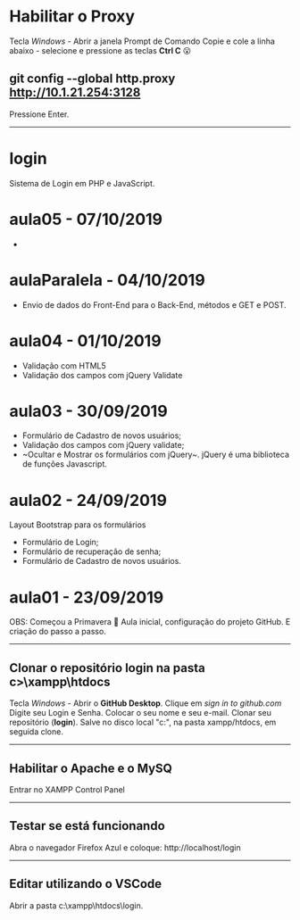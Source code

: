 # Habilitar o Proxy
Tecla *Windows* - Abrir a janela Prompt de Comando
Copie e cole a linha abaixo - selecione e pressione as teclas **Ctrl C**
:open_mouth:
## git config --global http.proxy http://10.1.21.254:3128

Pressione Enter.

---
# login
Sistema de Login em PHP e JavaScript.

# aula05 - 07/10/2019
- 

# aulaParalela - 04/10/2019
- Envio de dados do Front-End para o Back-End, métodos e GET e POST.

# aula04 - 01/10/2019
- Validação com HTML5
- Validação dos campos com jQuery Validate

# aula03 - 30/09/2019
- Formulário de Cadastro de novos usuários;
- Validação dos campos com jQuery validate;
- ~Ocultar e Mostrar os formulários com jQuery~.
jQuery é uma biblioteca de funções Javascript.

# aula02 - 24/09/2019
Layout Bootstrap para os formulários
- Formulário de Login;
- Formulário de recuperação de senha;
- Formulário de Cadastro de novos usuários. 

# aula01 - 23/09/2019
OBS: Começou a Primavera :sunflower: 
Aula inicial, configuração do projeto GitHub.
E criação do passo a passo.

---

## Clonar o repositório **login** na pasta **c>\xampp\htdocs**
Tecla *Windows* - Abrir o **GitHub Desktop**.
Clique em *sign in to github.com*
Digite seu Login e Senha.
Colocar o seu nome e seu e-mail.
Clonar seu repositório (**login**).
Salve no disco local "c:", na pasta xampp/htdocs, em seguida clone.

---

## Habilitar o **Apache** e o **MySQ**
Entrar no XAMPP Control Panel

---

## Testar se está funcionando
Abra o navegador Firefox Azul e coloque: http://localhost/login

---

## Editar utilizando o VSCode
Abrir a pasta c:\xampp\htdocs\login.